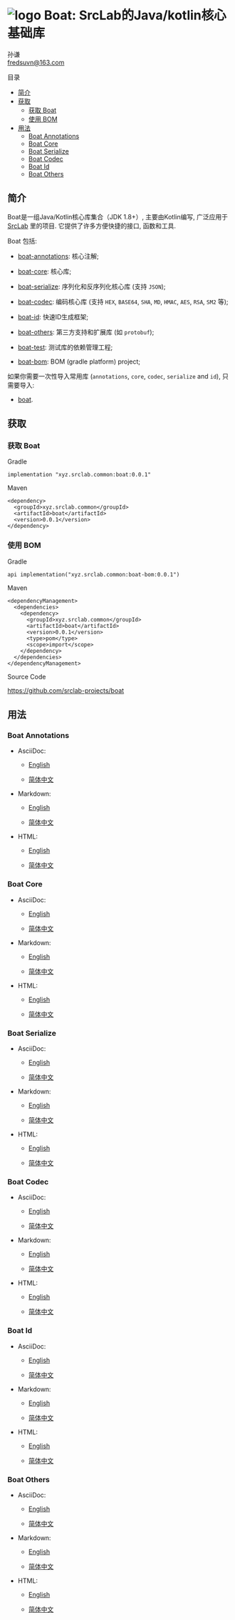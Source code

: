 # <span class="image">![logo](../logo.svg)</span> Boat: SrcLab的Java/kotlin核心基础库

<span id="author" class="author">孙谦</span>  
<span id="email" class="email"><fredsuvn@163.com></span>  

目录

-   [简介](#_简介)
-   [获取](#_获取)
    -   [获取 Boat](#_获取_boat)
    -   [使用 BOM](#_使用_bom)
-   [用法](#_用法)
    -   [Boat Annotations](#_boat_annotations)
    -   [Boat Core](#_boat_core)
    -   [Boat Serialize](#_boat_serialize)
    -   [Boat Codec](#_boat_codec)
    -   [Boat Id](#_boat_id)
    -   [Boat Others](#_boat_others)

## 简介

Boat是一组Java/Kotlin核心库集合（JDK 1.8+）, 主要由Kotlin编写,
广泛应用于 [SrcLab](https://github.com/srclab-projects) 里的项目.
它提供了许多方便快捷的接口, 函数和工具.

Boat 包括:

-   [boat-annotations](../boat-annotations/DOCUMENTATION.md): 核心注解;

-   [boat-core](../boat-core/DOCUMENTATION.md): 核心库;

-   [boat-serialize](../boat-serialize/DOCUMENTATION.md):
    序列化和反序列化核心库 (支持 `JSON`);

-   [boat-codec](../boat-codec/DOCUMENTATION.md): 编码核心库 (支持
    `HEX`, `BASE64`, `SHA`, `MD`, `HMAC`, `AES`, `RSA`, `SM2` 等);

-   [boat-id](../boat-id/DOCUMENTATION.md): 快速ID生成框架;

-   [boat-others](../boat-others/DOCUMENTATION.md): 第三方支持和扩展库
    (如 `protobuf`);

-   [boat-test](../boat-test/): 测试库的依赖管理工程;

-   [boat-bom](../boat-bom/): BOM (gradle platform) project;

如果你需要一次性导入常用库 (`annotations`, `core`, `codec`, `serialize`
and `id`), 只需要导入:

-   [boat](../boat/).

## 获取

### 获取 Boat

Gradle

    implementation "xyz.srclab.common:boat:0.0.1"

Maven

    <dependency>
      <groupId>xyz.srclab.common</groupId>
      <artifactId>boat</artifactId>
      <version>0.0.1</version>
    </dependency>

### 使用 BOM

Gradle

    api implementation("xyz.srclab.common:boat-bom:0.0.1")

Maven

    <dependencyManagement>
      <dependencies>
        <dependency>
          <groupId>xyz.srclab.common</groupId>
          <artifactId>boat</artifactId>
          <version>0.0.1</version>
          <type>pom</type>
          <scope>import</scope>
        </dependency>
      </dependencies>
    </dependencyManagement>

Source Code

<https://github.com/srclab-projects/boat>

## 用法

### Boat Annotations

-   AsciiDoc:

    -   [English](../boat-annotations/docs/DOCUMENTATION_en.adoc)

    -   [简体中文](../boat-annotations/docs/DOCUMENTATION_zh.adoc)

-   Markdown:

    -   [English](../boat-annotations/docs/DOCUMENTATION_en.md)

    -   [简体中文](../boat-annotations/docs/DOCUMENTATION_zh.md)

-   HTML:

    -   [English](../boat-annotations/docs/DOCUMENTATION_en.html)

    -   [简体中文](../boat-annotations/docs/DOCUMENTATION_zh.html)

### Boat Core

-   AsciiDoc:

    -   [English](../boat-core/docs/DOCUMENTATION_en.adoc)

    -   [简体中文](../boat-core/docs/DOCUMENTATION_zh.adoc)

-   Markdown:

    -   [English](../boat-core/docs/DOCUMENTATION_en.md)

    -   [简体中文](../boat-core/docs/DOCUMENTATION_zh.md)

-   HTML:

    -   [English](../boat-core/docs/DOCUMENTATION_en.html)

    -   [简体中文](../boat-core/docs/DOCUMENTATION_zh.html)

### Boat Serialize

-   AsciiDoc:

    -   [English](../boat-serialize/docs/DOCUMENTATION_en.adoc)

    -   [简体中文](../boat-serialize/docs/DOCUMENTATION_zh.adoc)

-   Markdown:

    -   [English](../boat-serialize/docs/DOCUMENTATION_en.md)

    -   [简体中文](../boat-serialize/docs/DOCUMENTATION_zh.md)

-   HTML:

    -   [English](../boat-serialize/docs/DOCUMENTATION_en.html)

    -   [简体中文](../boat-serialize/docs/DOCUMENTATION_zh.html)

### Boat Codec

-   AsciiDoc:

    -   [English](../boat-codec/docs/DOCUMENTATION_en.adoc)

    -   [简体中文](../boat-codec/docs/DOCUMENTATION_zh.adoc)

-   Markdown:

    -   [English](../boat-codec/docs/DOCUMENTATION_en.md)

    -   [简体中文](../boat-codec/docs/DOCUMENTATION_zh.md)

-   HTML:

    -   [English](../boat-codec/docs/DOCUMENTATION_en.html)

    -   [简体中文](../boat-codec/docs/DOCUMENTATION_zh.html)

### Boat Id

-   AsciiDoc:

    -   [English](../boat-id/docs/DOCUMENTATION_en.adoc)

    -   [简体中文](../boat-id/docs/DOCUMENTATION_zh.adoc)

-   Markdown:

    -   [English](../boat-id/docs/DOCUMENTATION_en.md)

    -   [简体中文](../boat-id/docs/DOCUMENTATION_zh.md)

-   HTML:

    -   [English](../boat-id/docs/DOCUMENTATION_en.html)

    -   [简体中文](../boat-id/docs/DOCUMENTATION_zh.html)

### Boat Others

-   AsciiDoc:

    -   [English](../boat-others/docs/DOCUMENTATION_en.adoc)

    -   [简体中文](../boat-others/docs/DOCUMENTATION_zh.adoc)

-   Markdown:

    -   [English](../boat-others/docs/DOCUMENTATION_en.md)

    -   [简体中文](../boat-others/docs/DOCUMENTATION_zh.md)

-   HTML:

    -   [English](../boat-others/docs/DOCUMENTATION_en.html)

    -   [简体中文](../boat-others/docs/DOCUMENTATION_zh.html)
